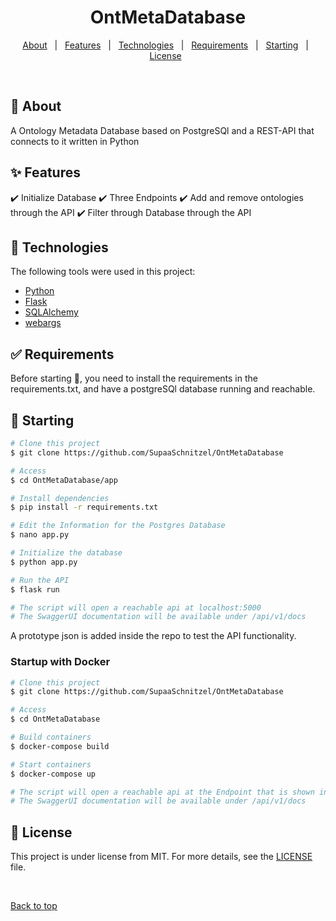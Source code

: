 
<h1 align="center">OntMetaDatabase</h1>



<p align="center">
  <a href="#dart-about">About</a> &#xa0; | &#xa0; 
  <a href="#sparkles-features">Features</a> &#xa0; | &#xa0;
  <a href="#rocket-technologies">Technologies</a> &#xa0; | &#xa0;
  <a href="#white_check_mark-requirements">Requirements</a> &#xa0; | &#xa0;
  <a href="#checkered_flag-starting">Starting</a> &#xa0; | &#xa0;
  <a href="#memo-license">License</a> &#xa0; 
</p>

<br>

## :dart: About ##

 A Ontology Metadata Database based on PostgreSQl and a REST-API that connects to it written in Python

## :sparkles: Features ##

:heavy_check_mark: Initialize Database
:heavy_check_mark: Three Endpoints
:heavy_check_mark: Add and remove ontologies through the API
:heavy_check_mark: Filter through Database through the API

## :rocket: Technologies ##

The following tools were used in this project:

- [Python](https://www.python.org/)
- [Flask](https://flask.palletsprojects.com/en/2.3.x/)
- [SQLAlchemy](https://www.sqlalchemy.org/)
- [webargs](https://webargs.readthedocs.io/en/latest/)

## :white_check_mark: Requirements ##

Before starting :checkered_flag:, you need to install the requirements in the requirements.txt, and have a postgreSQl database running and reachable.

## :checkered_flag: Starting ##

```bash
# Clone this project
$ git clone https://github.com/SupaaSchnitzel/OntMetaDatabase

# Access
$ cd OntMetaDatabase/app

# Install dependencies
$ pip install -r requirements.txt

# Edit the Information for the Postgres Database
$ nano app.py

# Initialize the database
$ python app.py

# Run the API
$ flask run

# The script will open a reachable api at localhost:5000
# The SwaggerUI documentation will be available under /api/v1/docs
```
A prototype json is added inside the repo to test the API functionality.

### Startup with Docker ###
```bash
# Clone this project
$ git clone https://github.com/SupaaSchnitzel/OntMetaDatabase

# Access
$ cd OntMetaDatabase

# Build containers
$ docker-compose build

# Start containers
$ docker-compose up

# The script will open a reachable api at the Endpoint that is shown in the terminal
# The SwaggerUI documentation will be available under /api/v1/docs
```

## :memo: License ##

This project is under license from MIT. For more details, see the [LICENSE](LICENSE.md) file.


&#xa0;

<a href="#top">Back to top</a>
